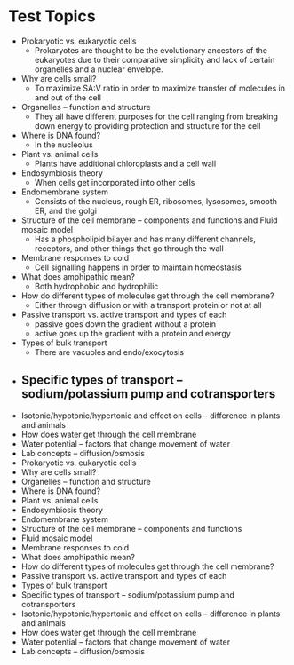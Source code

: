 # Test Topics

-   Prokaryotic vs. eukaryotic cells
	- Prokaryotes are thought to be the evolutionary ancestors of the eukaryotes due to their comparative simplicity and lack of certain organelles and a nuclear envelope.
-   Why are cells small?
	- To maximize SA:V ratio in order to maximize transfer of molecules in and out of the cell
-   Organelles – function and structure
	- They all have different purposes for the cell ranging from breaking down energy to providing protection and structure for the cell
-   Where is DNA found?
	- In the nucleolus
-   Plant vs. animal cells
	- Plants have additional chloroplasts and a cell wall
-   Endosymbiosis theory
	- When cells get incorporated into other cells
-   Endomembrane system
	- Consists of the nucleus, rough ER, ribosomes, lysosomes, smooth ER, and the golgi
-   Structure of the cell membrane – components and functions and Fluid mosaic model
	- Has a phospholipid bilayer and has many different channels, receptors, and other things that go through the wall
-   Membrane responses to cold
	- Cell signalling happens in order to maintain homeostasis
-   What does amphipathic mean?
	- Both hydrophobic and hydrophilic
-   How do different types of molecules get through the cell membrane?
	- Either through diffusion or with a transport protein or not at all
-   Passive transport vs. active transport and types of each
	- passive goes down the gradient without a protein
	- active goes up the gradient with a protein and energy
-   Types of bulk transport
	- There are vacuoles and endo/exocytosis
-   Specific types of transport – sodium/potassium pump and cotransporters
	- 
-   Isotonic/hypotonic/hypertonic and effect on cells – difference in plants and animals
-   How does water get through the cell membrane
-   Water potential – factors that change movement of water
-   Lab concepts – diffusion/osmosis
-   Prokaryotic vs. eukaryotic cells
-   Why are cells small?
-   Organelles – function and structure
-   Where is DNA found?
-   Plant vs. animal cells
-   Endosymbiosis theory
-   Endomembrane system
-   Structure of the cell membrane – components and functions
-   Fluid mosaic model
-   Membrane responses to cold
-   What does amphipathic mean?
-   How do different types of molecules get through the cell membrane?
-   Passive transport vs. active transport and types of each
-   Types of bulk transport
-   Specific types of transport – sodium/potassium pump and cotransporters
-   Isotonic/hypotonic/hypertonic and effect on cells – difference in plants and animals
-   How does water get through the cell membrane
-   Water potential – factors that change movement of water
-   Lab concepts – diffusion/osmosis
